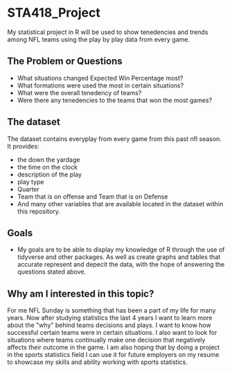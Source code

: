 # STA418_Project
My statistical project in R will be used to show tenedencies and trends among NFL teams using the play by play data from every game.


## The Problem or Questions
* What situations changed Expected Win Percentage most?
* What formations were used the most in certain situations?
* What were the overall tenedency of teams?
* Were there any tenedencies to the teams that won the most games?


## The dataset 
The dataset contains everyplay from every game from this past nfl season. It provides:
* the down the yardage 
* the time on the clock 
* description of the play
* play type
* Quarter
* Team that is on offense and Team that is on Defense
* And many other variables that are available located in the dataset within this repository.  

## Goals
- My goals are to be able to display my knowledge of R through the use of tidyverse and other packages. As well as create graphs and tables that accurate represent and depecit the data, with the hope of answering the questions stated above.
 
## Why am I interested in this topic?
For me NFL Sunday is something that has been a part of my life for many years. Now after studying statistics the last 4 years I want to learn more about the "why" behind teams decisions and plays. I want to know how successful certain teams were in certain situations. I also want to look for situations where teams continually make one decision that negatively affects their outcome in the game. I am also hoping that by doing a project in the sports statistics field I can use it for future employers on my resume to showcase my skills and ability working with sports statistics.

